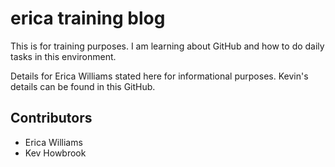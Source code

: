 # erica training blog

This is for training purposes. I am learning about GitHub and how to do daily tasks in this environment. 

Details for Erica Williams stated here for informational purposes.
Kevin's details can be found in this GitHub.

## Contributors

- Erica Williams
- Kev Howbrook 
